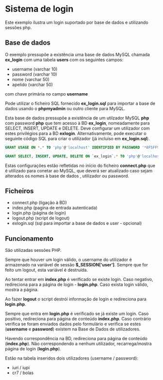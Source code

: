 # Sistema de login

Este exemplo ilustra um login suportado por base de dados e utilizando sessões php.

## Base de dados

O exemplo pressupõe a existência uma base de dados MySQL
chamada **ex_login** com uma tabela **users** com os seguintes campos:
* username (varchar 10)
* password (varchar 10)
* nome (varchar 50)
* apelido (varchar 50)

com chave primária no campo **username**

Pode utilizar o ficheiro SQL fornecido **ex_login.sql** para importar a base de dados usando o **phpmyadmin** ou outro cliente para MySQL.

Esta base de dados pressupõe a existência de um utilzador MySQL **php** com password **php** que tem acesso à BD **ex_login**, nomeadamente para SELECT, INSERT, UPDATE e DELETE. Deve configurar um utilizador com estes privilégios para a BD **exlogin**. Alternativamente, pode executar o seguinte código SQL para criar o utilizador (já incluíso em **ex_login.sql**).

```sql
GRANT USAGE ON *.* TO 'php'@'localhost' IDENTIFIED BY PASSWORD '*8F5FF90079BC601F8EA7C148475658E65A0C029D';

GRANT SELECT, INSERT, UPDATE, DELETE ON `ex_login`.* TO 'php'@'localhost';
```

Estas configurações estão refletidas no início do ficheiro **connect.php** que é utilizado para conetar ao MySQL, que deverá ser atualizado caso sejam alterados os nomes à base de dados , utilizador ou password.

## Ficheiros
* connect.php (ligação à BD)
* index.php (pagina de entrada autenticada)
* login.php (página de login)
* logout.php (script de logout)
* exlogin.sql (sql para importar a base de dados e user - opcional)

## Funcionamento

São utilizadas sessões PHP.

Sempre que houver um login válido, o username do utilizador é armazenado na variável de sessão **$_SESSION['user']**. Sempre que for feito um logout, esta variável é destruída.

Ao tentar entrar em **index.php** é verificado se existe login. Caso negativo, redireciona para a página de login - **login.php**. Caso exista login válido, mostra a página.

Ao fazer **logout** o script destrói informação de login e redireciona para **login.php**.

Sempre que entra em **login.php** é verificado se já existe um login. Caso positivo, redireciona para página de conteúdo **index.php**. Caso contrário verifica se foram enviados dados pelo formulário e verifica se estes (**username** e **password**) existem na Base de Dados de utilizadores.

Havendo correspondência na BD, redireciona para página de conteúdo (**index.php**). Não correspondendo a nenhum utilizador, recarrega/mostra página de login (**login.php**).

Estão na tabela inseridos dois utilizadores (username / password):
* iuri / iupi
* cr7 / bolas

 
